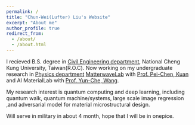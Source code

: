 ```yaml
---
permalink: /
title: "Chun-Wei(Lufter) Liu's Website"
excerpt: "About me"
author_profile: true
redirect_from: 
  - /about/
  - /about.html
---
```

I recieved B.S. degree in [Civil Engineering department](http://www.civil.ncku.edu.tw/), National Cheng Kung University, Taiwan(R.O.C). Now working on my undergraduate research in [Physics department](http://www.phys.ncku.edu.tw/2012/en/) [MatterwaveLab](https://thelm2005.wixsite.com/website) with [Prof. Pei-Chen, Kuan](http://www.phys.ncku.edu.tw/db/pweb/teacher.php?user_id=170222) and AI MaterialLab with [Prof. Yun-Che, Wang](http://myweb.ncku.edu.tw/~yunche/). 

My research interest is quantum computing and deep learning, including quantum walk, quantum machine/systems, large scale image regression ,and adversarial model for material microstructural design.

Will serve in military in about 4 month, hope that I will be in onepice.

